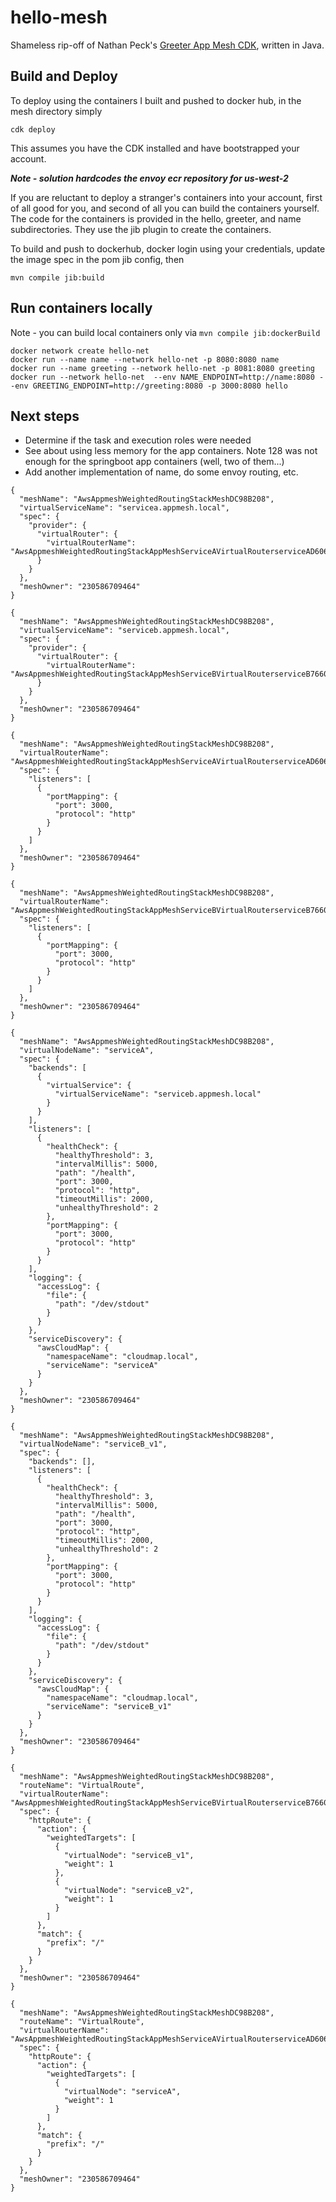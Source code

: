 # hello-mesh

Shameless rip-off of Nathan Peck's [Greeter App Mesh CDK](project), written in Java.

## Build and Deploy

To deploy using the containers I built and pushed to docker hub, in the mesh directory simply

```
cdk deploy
```

This assumes you have the CDK installed and have bootstrapped your account.

***Note - solution hardcodes the envoy ecr repository for us-west-2***

If you are reluctant to deploy a stranger's containers into your account, first of all good for you, and second of all you can build the containers yourself. The code for the containers is provided in the hello, greeter, and name subdirectories. They use the jib plugin to create the containers.

To build and push to dockerhub, docker login using your credentials, update the image spec in the pom jib config, then

```
mvn compile jib:build
```


## Run containers locally

Note - you can build local containers only via `mvn compile jib:dockerBuild`

```
docker network create hello-net
docker run --name name --network hello-net -p 8080:8080 name
docker run --name greeting --network hello-net -p 8081:8080 greeting
docker run --network hello-net  --env NAME_ENDPOINT=http://name:8080 --env GREETING_ENDPOINT=http://greeting:8080 -p 3000:8080 hello
```

## Next steps

* Determine if the task and execution roles were needed
* See about using less memory for the app containers. Note 128 was not enough
for the springboot app containers (well, two of them...)
* Add another implementation of name, do some envoy routing, etc.



```
{
  "meshName": "AwsAppmeshWeightedRoutingStackMeshDC98B208",
  "virtualServiceName": "servicea.appmesh.local",
  "spec": {
    "provider": {
      "virtualRouter": {
        "virtualRouterName": "AwsAppmeshWeightedRoutingStackAppMeshServiceAVirtualRouterserviceAD60612D4"
      }
    }
  },
  "meshOwner": "230586709464"
}

{
  "meshName": "AwsAppmeshWeightedRoutingStackMeshDC98B208",
  "virtualServiceName": "serviceb.appmesh.local",
  "spec": {
    "provider": {
      "virtualRouter": {
        "virtualRouterName": "AwsAppmeshWeightedRoutingStackAppMeshServiceBVirtualRouterserviceB76606811"
      }
    }
  },
  "meshOwner": "230586709464"
}

{
  "meshName": "AwsAppmeshWeightedRoutingStackMeshDC98B208",
  "virtualRouterName": "AwsAppmeshWeightedRoutingStackAppMeshServiceAVirtualRouterserviceAD60612D4",
  "spec": {
    "listeners": [
      {
        "portMapping": {
          "port": 3000,
          "protocol": "http"
        }
      }
    ]
  },
  "meshOwner": "230586709464"
}

{
  "meshName": "AwsAppmeshWeightedRoutingStackMeshDC98B208",
  "virtualRouterName": "AwsAppmeshWeightedRoutingStackAppMeshServiceBVirtualRouterserviceB76606811",
  "spec": {
    "listeners": [
      {
        "portMapping": {
          "port": 3000,
          "protocol": "http"
        }
      }
    ]
  },
  "meshOwner": "230586709464"
}

{
  "meshName": "AwsAppmeshWeightedRoutingStackMeshDC98B208",
  "virtualNodeName": "serviceA",
  "spec": {
    "backends": [
      {
        "virtualService": {
          "virtualServiceName": "serviceb.appmesh.local"
        }
      }
    ],
    "listeners": [
      {
        "healthCheck": {
          "healthyThreshold": 3,
          "intervalMillis": 5000,
          "path": "/health",
          "port": 3000,
          "protocol": "http",
          "timeoutMillis": 2000,
          "unhealthyThreshold": 2
        },
        "portMapping": {
          "port": 3000,
          "protocol": "http"
        }
      }
    ],
    "logging": {
      "accessLog": {
        "file": {
          "path": "/dev/stdout"
        }
      }
    },
    "serviceDiscovery": {
      "awsCloudMap": {
        "namespaceName": "cloudmap.local",
        "serviceName": "serviceA"
      }
    }
  },
  "meshOwner": "230586709464"
}

{
  "meshName": "AwsAppmeshWeightedRoutingStackMeshDC98B208",
  "virtualNodeName": "serviceB_v1",
  "spec": {
    "backends": [],
    "listeners": [
      {
        "healthCheck": {
          "healthyThreshold": 3,
          "intervalMillis": 5000,
          "path": "/health",
          "port": 3000,
          "protocol": "http",
          "timeoutMillis": 2000,
          "unhealthyThreshold": 2
        },
        "portMapping": {
          "port": 3000,
          "protocol": "http"
        }
      }
    ],
    "logging": {
      "accessLog": {
        "file": {
          "path": "/dev/stdout"
        }
      }
    },
    "serviceDiscovery": {
      "awsCloudMap": {
        "namespaceName": "cloudmap.local",
        "serviceName": "serviceB_v1"
      }
    }
  },
  "meshOwner": "230586709464"
}

{
  "meshName": "AwsAppmeshWeightedRoutingStackMeshDC98B208",
  "routeName": "VirtualRoute",
  "virtualRouterName": "AwsAppmeshWeightedRoutingStackAppMeshServiceBVirtualRouterserviceB76606811",
  "spec": {
    "httpRoute": {
      "action": {
        "weightedTargets": [
          {
            "virtualNode": "serviceB_v1",
            "weight": 1
          },
          {
            "virtualNode": "serviceB_v2",
            "weight": 1
          }
        ]
      },
      "match": {
        "prefix": "/"
      }
    }
  },
  "meshOwner": "230586709464"
}

{
  "meshName": "AwsAppmeshWeightedRoutingStackMeshDC98B208",
  "routeName": "VirtualRoute",
  "virtualRouterName": "AwsAppmeshWeightedRoutingStackAppMeshServiceAVirtualRouterserviceAD60612D4",
  "spec": {
    "httpRoute": {
      "action": {
        "weightedTargets": [
          {
            "virtualNode": "serviceA",
            "weight": 1
          }
        ]
      },
      "match": {
        "prefix": "/"
      }
    }
  },
  "meshOwner": "230586709464"
}
